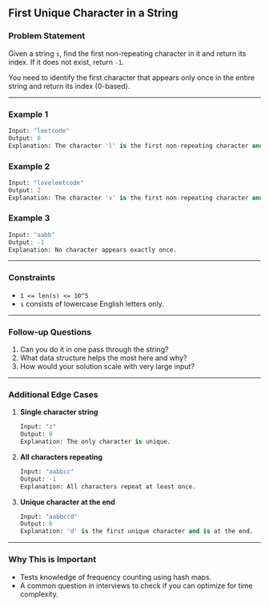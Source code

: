 ## **First Unique Character in a String**

### **Problem Statement**
Given a string `s`, find the first non-repeating character in it and return its index. If it does not exist, return `-1`.

You need to identify the first character that appears only once in the entire string and return its index (0-based).

---

### **Example 1**
```python
Input: "leetcode"
Output: 0
Explanation: The character 'l' is the first non-repeating character and appears at index 0.
```

### **Example 2**
```python
Input: "loveleetcode"
Output: 2
Explanation: The character 'v' is the first non-repeating character and appears at index 2.
```

### **Example 3**
```python
Input: "aabb"
Output: -1
Explanation: No character appears exactly once.
```

---

### **Constraints**
- `1 <= len(s) <= 10^5`
- `s` consists of lowercase English letters only.

---

### **Follow-up Questions**
1. Can you do it in one pass through the string?
2. What data structure helps the most here and why?
3. How would your solution scale with very large input?

---

### **Additional Edge Cases**
1. **Single character string**  
   ```python
   Input: "z"
   Output: 0
   Explanation: The only character is unique.
   ```
2. **All characters repeating**  
   ```python
   Input: "aabbcc"
   Output: -1
   Explanation: All characters repeat at least once.
   ```
3. **Unique character at the end**  
   ```python
   Input: "aabbccd"
   Output: 6
   Explanation: 'd' is the first unique character and is at the end.
   ```

---

### **Why This is Important**
- Tests knowledge of frequency counting using hash maps.
- A common question in interviews to check if you can optimize for time complexity.
